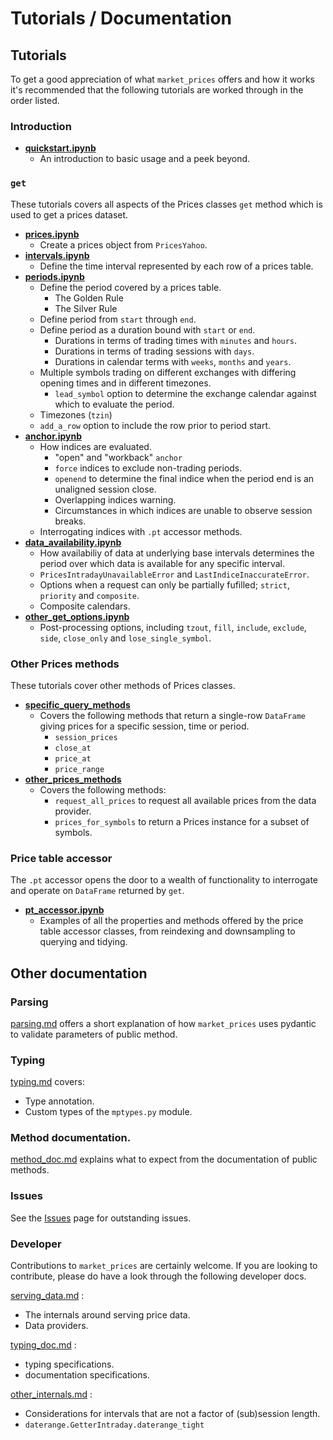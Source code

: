# Tutorials / Documentation

## Tutorials

To get a good appreciation of what `market_prices` offers and how it works it's recommended that the following tutorials are worked through in the order listed.

### **Introduction**

* [**quickstart.ipynb**](./tutorials/quickstart.ipynb)
    * An introduction to basic usage and a peek beyond.

### **`get`**
These tutorials covers all aspects of the Prices classes `get` method which is used to get a prices dataset.

* [**prices.ipynb**](./tutorials/prices.ipynb)
    * Create a prices object from `PricesYahoo`.
* [**intervals.ipynb**](./tutorials/intervals.ipynb)
    * Define the time interval represented by each row of a prices table.
* [**periods.ipynb**](./tutorials/periods.ipynb)
    * Define the period covered by a prices table.
        * The Golden Rule
        * The Silver Rule
    * Define period from `start` through `end`.
    * Define period as a duration bound with `start` or `end`.
        * Durations in terms of trading times with `minutes` and `hours`.
        * Durations in terms of trading sessions with `days`.
        * Durations in calendar terms with `weeks`, `months` and `years`.
    * Multiple symbols trading on different exchanges with differing opening times and in different timezones.
        * `lead_symbol` option to determine the exchange calendar against which to evaluate the period.
    * Timezones (`tzin`)
    * `add_a_row` option to include the row prior to period start.
* [**anchor.ipynb**](./tutorials/anchor.ipynb)
    * How indices are evaluated.
        * "open" and "workback" `anchor`
        * `force` indices to exclude non-trading periods.
        * `openend` to determine the final indice when the period end is an unaligned session close.
        * Overlapping indices warning.
        * Circumstances in which indices are unable to observe session breaks.
    * Interrogating indices with `.pt` accessor methods.
* [**data_availability.ipynb**](./tutorials/data_availability.ipynb)
    * How availabiliy of data at underlying base intervals determines the period over which data is available for any specific interval.
    * `PricesIntradayUnavailableError` and `LastIndiceInaccurateError`.
    * Options when a request can only be partially fufilled; `strict`, `priority` and `composite`.
    * Composite calendars.
* [**other_get_options.ipynb**](./tutorials/other_get_options.ipynb)
    * Post-processing options, including `tzout`, `fill`, `include`, `exclude`, `side`, `close_only` and `lose_single_symbol`.

### **Other Prices methods**

These tutorials cover other methods of Prices classes.

* [**specific_query_methods**](./tutorials/specific_query_methods.ipynb)
    * Covers the following methods that return a single-row `DataFrame` giving prices for a specific session, time or period.
        * `session_prices`
        * `close_at`
        * `price_at`
        * `price_range`
* [**other_prices_methods**](./tutorials/other_prices_methods.ipynb)
    * Covers the following methods:
        * `request_all_prices` to request all available prices from the data provider.
        * `prices_for_symbols` to return a Prices instance for a subset of symbols.

### **Price table accessor**

The `.pt` accessor opens the door to a wealth of functionality to interrogate and operate on `DataFrame` returned by `get`.

* [**pt_accessor.ipynb**](./tutorials/pt_accessor.ipynb)
    * Examples of all the properties and methods offered by the price table accessor classes, from reindexing and downsampling to querying and tidying.

## Other documentation

### Parsing
[parsing.md](./public/parsing.md) offers a short explanation of how `market_prices` uses pydantic to validate parameters of public method.

### Typing
[typing.md](./public/typing.md) covers:
* Type annotation.
* Custom types of the `mptypes.py` module.

### Method documentation.

[method_doc.md](./public/method_doc.md) explains what to expect from the documentation of public methods.

### Issues
See the [Issues](https://github.com/maread99/market_prices/issues) page for outstanding issues.

### Developer

Contributions to `market_prices` are certainly welcome. If you are looking to contribute, please do have a look through the following developer docs. 

[serving_data.md](./developers/serving_data.md) :
* The internals around serving price data.
* Data providers.

[typing_doc.md](./developers/typing_doc.md) :
* typing specifications.
* documentation specifications.

[other_internals.md](./developers/other_internals.md) :
* Considerations for intervals that are not a factor of (sub)session length.
* `daterange.GetterIntraday.daterange_tight`